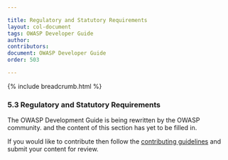 ```yaml
---

title: Regulatory and Statutory Requirements
layout: col-document
tags: OWASP Developer Guide
author:
contributors:
document: OWASP Developer Guide
order: 503

---
```


{% include breadcrumb.html %}
### 5.3 Regulatory and Statutory Requirements

The OWASP Development Guide is being rewritten by the OWASP community.
and the content of this section has yet to be filled in.

If you would like to contribute then follow the 
[contributing guidelines](https://github.com/OWASP/www-project-developer-guide/blob/main/CONTRIBUTING.md)
and submit your content for review.
